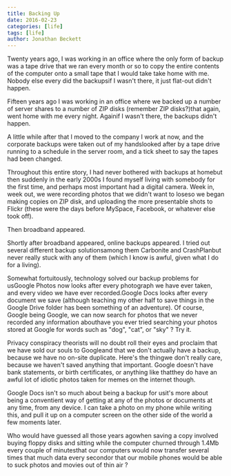```yaml
---
title: Backing Up
date: 2016-02-23
categories: [life]
tags: [life]
author: Jonathan Beckett
---
```


Twenty years ago, I was working in an office where the only form of backup was a tape drive that we ran every month or so to copy the entire contents of the computer onto a small tape that I would take take home with me. Nobody else every did the backupsif I wasn't there, it just flat-out didn't happen.

Fifteen years ago I was working in an office where we backed up a number of server shares to a number of ZIP disks (remember ZIP disks?)that again, went home with me every night. Againif I wasn't there, the backups didn't happen.

A little while after that I moved to the company I work at now, and the corporate backups were taken out of my handslooked after by a tape drive running to a schedule in the server room, and a tick sheet to say the tapes had been changed.

Throughout this entire story, I had never bothered with backups at homebut then suddenly in the early 2000s I found myself living with somebody for the first time, and perhaps most important had a digital camera. Week in, week out, we were recording photos that we didn't want to loseso we began making copies on ZIP disk, and uploading the more presentable shots to Flickr (these were the days before MySpace, Facebook, or whatever else took off).

Then broadband appeared.

Shortly after broadband appeared, online backups appeared. I tried out several different backup solutionsamong them Carbonite and CrashPlanbut never really stuck with any of them (which I know is awful, given what I do for a living).

Somewhat fortuitously, technology solved our backup problems for usGoogle Photos now looks after every photograph we have ever taken, and every video we have ever recorded.Google Docs looks after every document we save (although teaching my other half to save things in the Google Drive folder has been something of an adventure). Of course, Google being Google, we can now search for photos that we never recorded any information abouthave you ever tried searching your photos stored at Google for words such as "dog", "cat", or "sky" ? Try it.

Privacy conspiracy theorists will no doubt roll their eyes and proclaim that we have sold our souls to Googleand that we don't actually have a backup, because we have no on-site duplicate. Here's the thingwe don't really care, because we haven't saved anything that important. Google doesn't have bank statements, or birth certificates, or anything like thatthey do have an awful lot of idiotic photos taken for memes on the internet though.

Google Docs isn't so much about being a backup for usit's more about being a conventient way of getting at any of the photos or documents at any time, from any device. I can take a photo on my phone while writing this, and pull it up on a computer screen on the other side of the world a few moments later.

Who would have guessed all those years agowhen saving a copy involved buying floppy disks and sitting while the computer churned through 1.4Mb every couple of minutesthat our computers would now transfer several times that much data every secondor that our mobile phones would be able to suck photos and movies out of thin air ?